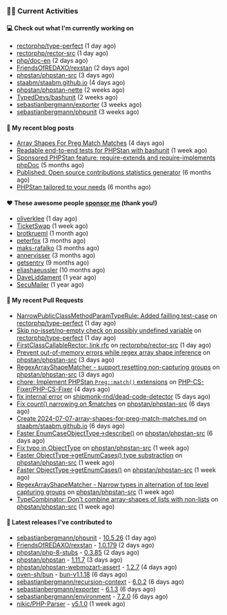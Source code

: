 ### 👨‍💻 Current Activities


#### 💻 Check out what I'm currently working on

- [rectorphp/type-perfect](https://github.com/rectorphp/type-perfect) (1 day ago)
- [rectorphp/rector-src](https://github.com/rectorphp/rector-src) (1 day ago)
- [php/doc-en](https://github.com/php/doc-en) (2 days ago)
- [FriendsOfREDAXO/rexstan](https://github.com/FriendsOfREDAXO/rexstan) (2 days ago)
- [phpstan/phpstan-src](https://github.com/phpstan/phpstan-src) (3 days ago)
- [staabm/staabm.github.io](https://github.com/staabm/staabm.github.io) (4 days ago)
- [phpstan/phpstan-nette](https://github.com/phpstan/phpstan-nette) (2 weeks ago)
- [TypedDevs/bashunit](https://github.com/TypedDevs/bashunit) (2 weeks ago)
- [sebastianbergmann/exporter](https://github.com/sebastianbergmann/exporter) (3 weeks ago)
- [sebastianbergmann/phpunit](https://github.com/sebastianbergmann/phpunit) (3 weeks ago)


#### 📜 My recent blog posts

- [Array Shapes For Preg Match Matches](https://staabm.github.io/2024/07/05/array-shapes-for-preg-match-matches.html) (4 days ago)
- [Readable end-to-end tests for PHPStan with bashunit](https://staabm.github.io/2024/06/28/readable-phpstan-end-to-end-tests-with-bashunit.html) (1 week ago)
- [Sponsored PHPStan feature: require-extends and require-implements phpDoc](https://staabm.github.io/2024/01/15/phpstan-require-extends-implements.html) (5 months ago)
- [Published: Open source contributions statistics generator](https://staabm.github.io/2024/01/10/oss-contribs-published.html) (6 months ago)
- [PHPStan tailored to your needs](https://staabm.github.io/2024/01/01/phpstan-customizing.html) (6 months ago)


#### ❤️ These awesome people [sponsor me](https://github.com/sponsors/staabm) (thank you!)

- [oliverklee](https://github.com/oliverklee) (1 day ago)
- [TicketSwap](https://github.com/TicketSwap) (1 week ago)
- [brotkrueml](https://github.com/brotkrueml) (1 month ago)
- [peterfox](https://github.com/peterfox) (3 months ago)
- [maks-rafalko](https://github.com/maks-rafalko) (3 months ago)
- [annervisser](https://github.com/annervisser) (3 months ago)
- [getsentry](https://github.com/getsentry) (9 months ago)
- [eliashaeussler](https://github.com/eliashaeussler) (10 months ago)
- [DaveLiddament](https://github.com/DaveLiddament) (1 year ago)
- [SecuMailer](https://github.com/SecuMailer) (1 year ago)


#### 🔨 My recent Pull Requests

- [NarrowPublicClassMethodParamTypeRule: Added failling test-case](https://github.com/rectorphp/type-perfect/pull/33) on [rectorphp/type-perfect](https://github.com/rectorphp/type-perfect) (1 day ago)
- [Skip no-isset/no-empty check on possibly undefined variable](https://github.com/rectorphp/type-perfect/pull/32) on [rectorphp/type-perfect](https://github.com/rectorphp/type-perfect) (1 day ago)
- [FirstClassCallableRector: link rfc](https://github.com/rectorphp/rector-src/pull/6130) on [rectorphp/rector-src](https://github.com/rectorphp/rector-src) (1 day ago)
- [Prevent out-of-memory errors while regex array shape inference](https://github.com/phpstan/phpstan-src/pull/3213) on [phpstan/phpstan-src](https://github.com/phpstan/phpstan-src) (3 days ago)
- [RegexArrayShapeMatcher - support resetting non-capturing groups](https://github.com/phpstan/phpstan-src/pull/3212) on [phpstan/phpstan-src](https://github.com/phpstan/phpstan-src) (3 days ago)
- [chore: Implement PHPStan `Preg::match()` extensions](https://github.com/PHP-CS-Fixer/PHP-CS-Fixer/pull/8103) on [PHP-CS-Fixer/PHP-CS-Fixer](https://github.com/PHP-CS-Fixer/PHP-CS-Fixer) (4 days ago)
- [fix internal error](https://github.com/shipmonk-rnd/dead-code-detector/pull/29) on [shipmonk-rnd/dead-code-detector](https://github.com/shipmonk-rnd/dead-code-detector) (5 days ago)
- [Fix count() narrowing on $matches](https://github.com/phpstan/phpstan-src/pull/3210) on [phpstan/phpstan-src](https://github.com/phpstan/phpstan-src) (6 days ago)
- [Create 2024-07-07-array-shapes-for-preg-match-matches.md](https://github.com/staabm/staabm.github.io/pull/113) on [staabm/staabm.github.io](https://github.com/staabm/staabm.github.io) (6 days ago)
- [Faster EnumCaseObjectType-&gt;describe()](https://github.com/phpstan/phpstan-src/pull/3208) on [phpstan/phpstan-src](https://github.com/phpstan/phpstan-src) (6 days ago)
- [Fix typo in ObjectType](https://github.com/phpstan/phpstan-src/pull/3206) on [phpstan/phpstan-src](https://github.com/phpstan/phpstan-src) (1 week ago)
- [Faster ObjectType-&gt;getEnumCases() type substraction](https://github.com/phpstan/phpstan-src/pull/3204) on [phpstan/phpstan-src](https://github.com/phpstan/phpstan-src) (1 week ago)
- [Faster ObjectType-&gt;getEnumCases()](https://github.com/phpstan/phpstan-src/pull/3203) on [phpstan/phpstan-src](https://github.com/phpstan/phpstan-src) (1 week ago)
- [RegexArrayShapeMatcher - Narrow types in alternation of top level capturing groups](https://github.com/phpstan/phpstan-src/pull/3202) on [phpstan/phpstan-src](https://github.com/phpstan/phpstan-src) (1 week ago)
- [TypeCombinator: Don&#39;t combine array-shapes of lists with non-lists](https://github.com/phpstan/phpstan-src/pull/3201) on [phpstan/phpstan-src](https://github.com/phpstan/phpstan-src) (1 week ago)


#### 🔭 Latest releases I've contributed to

- [sebastianbergmann/phpunit](https://github.com/sebastianbergmann/phpunit) - [10.5.26](https://github.com/sebastianbergmann/phpunit/releases/tag/10.5.26) (1 day ago)
- [FriendsOfREDAXO/rexstan](https://github.com/FriendsOfREDAXO/rexstan) - [1.0.179](https://github.com/FriendsOfREDAXO/rexstan/releases/tag/1.0.179) (2 days ago)
- [phpstan/php-8-stubs](https://github.com/phpstan/php-8-stubs) - [0.3.85](https://github.com/phpstan/php-8-stubs/releases/tag/0.3.85) (2 days ago)
- [phpstan/phpstan](https://github.com/phpstan/phpstan) - [1.11.7](https://github.com/phpstan/phpstan/releases/tag/1.11.7) (3 days ago)
- [phpstan/phpstan-webmozart-assert](https://github.com/phpstan/phpstan-webmozart-assert) - [1.2.7](https://github.com/phpstan/phpstan-webmozart-assert/releases/tag/1.2.7) (4 days ago)
- [oven-sh/bun](https://github.com/oven-sh/bun) - [bun-v1.1.18](https://github.com/oven-sh/bun/releases/tag/bun-v1.1.18) (6 days ago)
- [sebastianbergmann/recursion-context](https://github.com/sebastianbergmann/recursion-context) - [6.0.2](https://github.com/sebastianbergmann/recursion-context/releases/tag/6.0.2) (6 days ago)
- [sebastianbergmann/exporter](https://github.com/sebastianbergmann/exporter) - [6.1.3](https://github.com/sebastianbergmann/exporter/releases/tag/6.1.3) (6 days ago)
- [sebastianbergmann/environment](https://github.com/sebastianbergmann/environment) - [7.2.0](https://github.com/sebastianbergmann/environment/releases/tag/7.2.0) (6 days ago)
- [nikic/PHP-Parser](https://github.com/nikic/PHP-Parser) - [v5.1.0](https://github.com/nikic/PHP-Parser/releases/tag/v5.1.0) (1 week ago)
